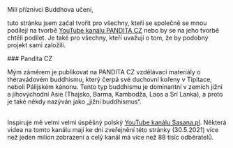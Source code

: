 <div id="mili-priznivci"> Milí příznivci Buddhova učení,</div>

tuto stránku jsem začal tvořit pro všechny, kteří se společně se mnou podílejí na tvorbě [YouTube kanálu PANDITA CZ](https://www.youtube.com/channel/UC1IIp3Yo_PaJPsEU9BUk1ew) nebo by se na jeho tvorbě chtěli podílet. Je také pro všechny, kteří uvažují o tom, že by podobný projekt sami založili.

<div id="anchor-pandita" markdown="1" >
### Pandita CZ
</div>

Mým záměrem je publikovat na PANDITA CZ vzdělávací materiály o théravádovém buddhismu, který čerpá své duchovní kořeny v Tipitace, neboli Pálijském kánonu. Tento typ buddhismu je dominantní v zemích jižní a jihovýchodní Asie (Thajsko, Barma, Kambodža, Laos a Srí Lanka), a proto je také někdy nazýván jako „jižní buddhismus“.<br><br>

Inspiruje mě velmi velmi úspěšný polský [YouTube kanálu Sasana.pl](https://www.youtube.com/user/sasanaPL). Některá videa na tomto kanálu mají ke dni zveřejnění této stránky (30.5.2021) více než jeden milion zobrazení a celý kanál má více než 88 tisíc odběratelů.
